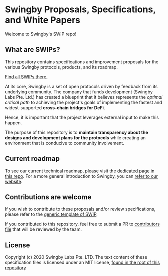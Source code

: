 # Swingby Proposals, Specifications, and White Papers

Welcome to Swingby's SWIP repo!

## What are SWIPs?

This repository contains specifications and improvement proposals for the various Swingby protocols, products, and its roadmap.

[Find all SWIPs there.](./swips/readme.md)

At its core, Swingby is a set of open protocols driven by feedback from its underlying community. The company that funds development (Swingby Labs Pte. Ltd.) has created a blueprint that it believes represents the _optimal critical path_ to achieving the project's goals of implementing the fastest and widest-supported **cross-chain bridges for DeFi**.

Hence, it is important that the project leverages external input to make this happen.

The purpose of this repository is to **maintain transparency about the designs and development plans for the protocols** while creating an environment that is conducive to community involvement.

## Current roadmap

To see our current technical roadmap, please visit the [dedicated page in this repo](./roadmap.md). For a more general introduction to Swingby, you can [refer to our website](https://swingby.network/en).

## Contributions are welcome

If you wish to contribute to these proposals and/or review specifications, please refer to the [generic template of SWIP](./template.md).

If you contributed to this repository, feel free to submit a PR to [contributors file](./contributors.md) that will be reviewed by the team.

## License

Copyright (c) 2020 Swingby Labs Pte. LTD. The text content of these specification files is licensed under an MIT license, [found in the root of this repository](./license.txt)